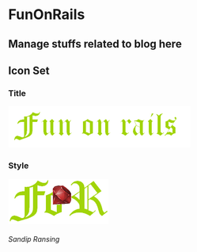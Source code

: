 # FunOnRails
## Manage stuffs related to blog here

## Icon Set

### Title
![funonrails](http://github.com/sandipransing/funonrails/raw/master/icons/fortitle.gif "FunOnRails")

### Style
![funonrails logo](http://github.com/sandipransing/funonrails/raw/master/icons/funonrails.PNG "FunOnRails Logo")

###### Sandip Ransing
